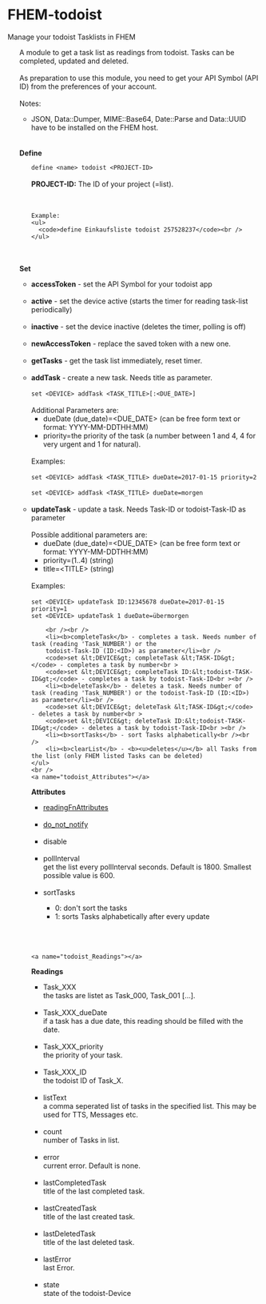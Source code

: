 # FHEM-todoist
Manage your todoist Tasklists in FHEM

<ul>
  A module to get a task list as readings from todoist. Tasks can be completed, updated and deleted.
	<br /><br />
	As preparation to use this module, you need to get your API Symbol (API ID) from the
	preferences of your account. 
	<br /><br />
	Notes:<br />
	<ul>
		<li>JSON, Data::Dumper, MIME::Base64, Date::Parse and Data::UUID have to be installed on the FHEM host.</li>
	</ul>
	<br /><br />
	<a name="todoist_Define"></a>
  <b>Define</b><br />
  <ul>
    <code>define &lt;name&gt; todoist &lt;PROJECT-ID&gt;</code><br />
    <br />
		<b>PROJECT-ID:</b> The ID of your project (=list).<br />
    <br /><br />

    Example:
    <ul>
      <code>define Einkaufsliste todoist 257528237</code><br />
    </ul>
  </ul><br />
	<br />
	<a name="todoist_Set"></a>
  <b>Set</b>
  <ul>
		<li><b>accessToken</b> - set the API Symbol for your todoist app</li><br />
		<li><b>active</b> - set the device active (starts the timer for reading task-list periodically)</li><br />
		<li><b>inactive</b> - set the device inactive (deletes the timer, polling is off)</li><br />
		<li><b>newAccessToken</b> - replace the saved token with a new one.</li><br />
		<li><b>getTasks</b> - get the task list immediately, reset timer.</li><br />
		<li><b>addTask</b> - create a new task. Needs title as parameter.<br /><br />
		<code>set &lt;DEVICE&gt; addTask &lt;TASK_TITLE&gt;[:&lt;DUE_DATE&gt;]</code><br ><br />
		Additional Parameters are:<br />
		<ul>
		 <li>dueDate (due_date)=&lt;DUE_DATE&gt; (can be free form text or format: YYYY-MM-DDTHH:MM)</li>
		 <li>priority=the priority of the task (a number between 1 and 4, 4 for very urgent and 1 for natural).</li>
		</ul><br />
		Examples: <br /><br />
			<code>set &lt;DEVICE&gt; addTask &lt;TASK_TITLE&gt; dueDate=2017-01-15 priority=2</code><br /><br />
			<code>set &lt;DEVICE&gt; addTask &lt;TASK_TITLE&gt; dueDate=morgen</code><br /><br />
		<li><b>updateTask</b> - update a task. Needs Task-ID or todoist-Task-ID as parameter<br /><br />
		Possible additional parameters are:<br />
		<ul>
		 <li>dueDate (due_date)=&lt;DUE_DATE&gt; (can be free form text or format: YYYY-MM-DDTHH:MM)</li>
		 <li>priority=(1..4) (string)</li>
		 <li>title=&lt;TITLE&gt; (string)</li>
		</ul><br />
		Examples: <br /><br />
		<code>set &lt;DEVICE&gt; updateTask ID:12345678 dueDate=2017-01-15 priority=1</code><br />
		<code>set &lt;DEVICE&gt; updateTask 1 dueDate=übermorgen</code><br />
		
		<br /><br />
		<li><b>completeTask</b> - completes a task. Needs number of task (reading 'Task_NUMBER') or the 
		todoist-Task-ID (ID:<ID>) as parameter</li><br />
		<code>set &lt;DEVICE&gt; completeTask &lt;TASK-ID&gt;</code> - completes a task by number<br >
		<code>set &lt;DEVICE&gt; completeTask ID:&lt;todoist-TASK-ID&gt;</code> - completes a task by todoist-Task-ID<br ><br />
		<li><b>deleteTask</b> - deletes a task. Needs number of task (reading 'Task_NUMBER') or the todoist-Task-ID (ID:<ID>) as parameter</li><br />
		<code>set &lt;DEVICE&gt; deleteTask &lt;TASK-ID&gt;</code> - deletes a task by number<br >
		<code>set &lt;DEVICE&gt; deleteTask ID:&lt;todoist-TASK-ID&gt;</code> - deletes a task by todoist-Task-ID<br ><br />
		<li><b>sortTasks</b> - sort Tasks alphabetically<br /><br />
		<li><b>clearList</b> - <b><u>deletes</u></b> all Tasks from the list (only FHEM listed Tasks can be deleted)
	</ul>
	<br />
	<a name="todoist_Attributes"></a>
  <b>Attributes</b><br />
  <ul>
		<li><a href="#readingFnAttributes">readingFnAttributes</a></li><br />
		<li><a href="#do_not_notify">do_not_notify</a></li><br />
    <li><a name="#disable">disable</a></li><br />
		<li>pollInterval</li>
		get the list every pollInterval seconds. Default is 1800. Smallest possible value is 600.<br /><br />
		<li>sortTasks</li>
		<ul>
		<li>0: don't sort the tasks</li>
		<li>1: sorts Tasks alphabetically after every update</li>
		<!--<li>2: sorts Tasks in todoist order</li>-->
		</ul>
		<br /><br />
		<!--<li>getCompleted</li>
		get's completed Tasks from list additionally.-->
	</ul><br />
	
	<a name="todoist_Readings"></a>
  <b>Readings</b><br />
  <ul>
		<li>Task_XXX<br />
      the tasks are listet as Task_000, Task_001 [...].</li><br />
		<li>Task_XXX_dueDate<br />
      if a task has a due date, this reading should be filled with the date.</li><br />
    <li>Task_XXX_priority<br />
      the priority of your task.</li><br />
		<li>Task_XXX_ID<br />
      the todoist ID of Task_X.</li><br />
		<!--<li>Task_XXX_completedAt<br />
      only for completed Tasks (attribute getCompleted).</li><br />
		<li>Task_XXX_completedById<br />
      only for completed Tasks (attribute getCompleted).</li><br />
		<li>User_XXX<br />
      the lists users are listet as User_000, User_001 [...].</li><br />
		<li>User_XXX_ID<br />
      the users todoist ID.</li><br />-->
		<li>listText<br />
      a comma seperated list of tasks in the specified list. This may be used for TTS, Messages etc.</li><br />
		<li>count<br />
      number of Tasks in list.</li><br />
		<li>error<br />
      current error. Default is none.</li><br />
		<li>lastCompletedTask<br />
      title of the last completed task.</li><br />
		<li>lastCreatedTask<br />
      title of the last created task.</li><br />
		<li>lastDeletedTask<br />
      title of the last deleted task.</li><br />
		<li>lastError<br />
      last Error.</li><br />
		<li>state<br />
			state of the todoist-Device</li>
  </ul><br />
</ul>
